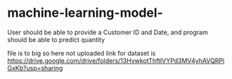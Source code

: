 # machine-learning-model-
User should be able to provide a Customer ID and Date, and program should be able to  predict quantity

file is to big so here not uploaded link for dataset is https://drive.google.com/drive/folders/13HvwkotThftIVYPd3MV4yhAVQRPiGxKb?usp=sharing
